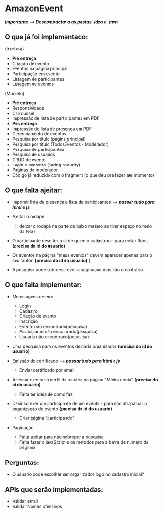 # AmazonEvent
***Importante --> Descompactar a as pastas .idea e .mvn***

## O que já foi implementado:

(Itaciane)
 - **Pré entrega**
 - Criação de evento
 - Eventos na página principal
 - Participação em evento
 - Listagem de participantes
 - Listagem de eventos
 
(Marcelo) 
 - **Pré entrega**
 - Responsividade 
 - Carroussel 
 - Impressão de lista de participantes em PDF
 - **Pós entrega**
 - Impressão de lista de presença em PDF
 - Gerenciamento de eventos
 - Pesquisa por titulo (pagina principal)
 - Pesquisa por titulo (TodosEventos - Moderador)
 - Pesquisa de participantes
 - Pesquisa de usuarios
 - CRUD de evento
 - Login e cadastro (spring security)
 - Páginas do moderador
 - Código já reduzido com o fragment (o que deu pra fazer ate momento)

## O que falta ajeitar:
 - Imprimir lista de presença e lista de participantes --> ***passar tudo para html e js***
 
 - Ajeitar o rodapé
   - deixar o rodapé na parte de baixo mesmo se tiver espaço no meio da tela
{ 
 - O participante deve ter o id de quem o cadastrou - para evitar flood **(precisa do id do usuario)**
 
 - Os eventos na página "meus eventos" devem aparecer apenas para o seu 'autor' **(precisa do id do usuario)**
 }
 - A pesquisa pode sobreescrever a paginação mas não o contrário
 
## O que falta implementar:    
 - Menssagens de erro
   - Login
   - Cadastro
   - Criação de evento
   - Inscrição
   - Evento não encontrado(pesquisa)
   - Participante não encontrado(pesquisa)
   - Usuario não encontrado(pesquisa)
   
 - Uma pesquisa para os eventos de cada organizador **(precisa do id do usuario)**
 
 - Emissão de certificado --> ***passar tudo para html e js***
   - Enviar certificado por email
 
 - Acessar e editar o perfil do usuário na página "Minha conta" **(precisa do id do usuario)**
   - Falta ter ideia de como faz
   
 - Desinscrever um participante de um evento - para não atrapalhar a organização do evento **(precisa do id do usuario)**
   - Criar página "participando" 
   
 - Paginação
   - Falta ajeitar para não sobrepor a pesquisa
   - Falta fazer o javaScript e os metodos para a barra de numero de páginas
 
 ## Perguntas: 
 - O usuario pode escolher ser organizador logo no cadastro inicial?
 
## APIs que serão implementadas:
 - Validar email
 - Validar Nomes ofensivos
 
 


